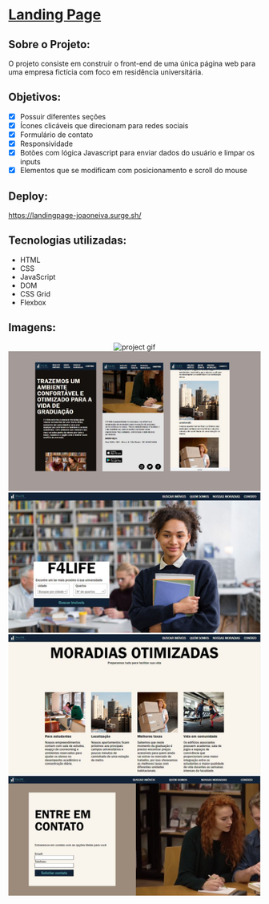 # [Landing Page](https://landingpage-joaoneiva.surge.sh/)

## Sobre o Projeto:
O projeto consiste em construir o front-end de uma única página web para uma empresa fictícia com foco em residência universitária.

## Objetivos:
- [x]  Possuir diferentes seções
- [x]  Ícones clicáveis que direcionam para redes sociais
- [x]  Formulário de contato
- [x]  Responsividade
- [x]  Botões com lógica Javascript para enviar dados do usuário e limpar os inputs
- [x]  Elementos que se modificam com posicionamento e scroll do mouse

## Deploy:
https://landingpage-joaoneiva.surge.sh/

## Tecnologias utilizadas:
- HTML
- CSS
- JavaScript
- DOM
- CSS Grid
- Flexbox

## Imagens:
<p align="center">
  <img src="./F4LIFE/imagens e icones/F4life.gif" alt="project gif" width="600">
  <img src="./F4LIFE/imagens e icones/mobile.jpg" alt="project print screen" width="600">  
  <img src="./F4LIFE/imagens e icones/1.jpg" alt="project print screen" width="600">  
  <img src="./F4LIFE/imagens e icones/2.jpg" alt="project print screen" width="600">  
  <img src="./F4LIFE/imagens e icones/3.jpg" alt="project print screen" width="600">  
</p>
